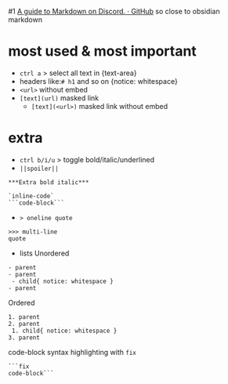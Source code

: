 #1
[A guide to Markdown on Discord. · GitHub](https://gist.github.com/matthewzring/9f7bbfd102003963f9be7dbcf7d40e51)
so close to obsidian markdown
# most used & most important
- `ctrl a` > select all text in {text-area}
- headers like:`# h1` and so on {notice: whitespace}
- `<url>` without embed
- `[text](url)` masked link
	- `[text](<url>)` masked link without embed
# extra
- `ctrl b/i/u` > toggle bold/italic/underlined
- `||spoiler||`
```
***Extra bold italic***

`inline-code`
```code-block```
```

- `> oneline quote`
```
>>> multi-line
quote
```

- lists
Unordered
```
- parent
- parent
 - child{ notice: whitespace }
- parent
```
Ordered
```
1. parent
2. parent
 1. child{ notice: whitespace }
3. parent
```

code-block syntax highlighting with `fix`
```
```fix
code-block```
```
